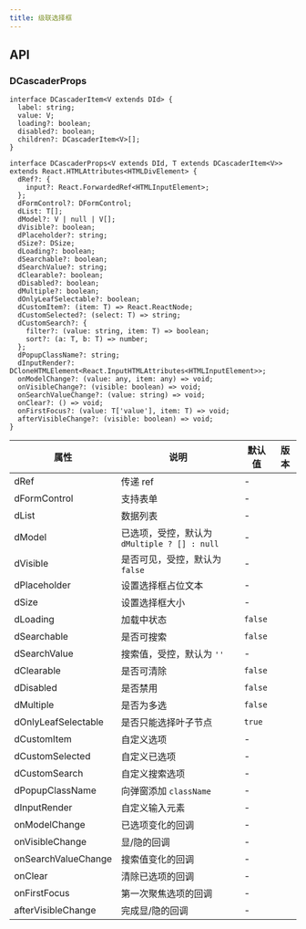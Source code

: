 ```yaml
---
title: 级联选择框
---
```


## API

### DCascaderProps

```tsx
interface DCascaderItem<V extends DId> {
  label: string;
  value: V;
  loading?: boolean;
  disabled?: boolean;
  children?: DCascaderItem<V>[];
}

interface DCascaderProps<V extends DId, T extends DCascaderItem<V>> extends React.HTMLAttributes<HTMLDivElement> {
  dRef?: {
    input?: React.ForwardedRef<HTMLInputElement>;
  };
  dFormControl?: DFormControl;
  dList: T[];
  dModel?: V | null | V[];
  dVisible?: boolean;
  dPlaceholder?: string;
  dSize?: DSize;
  dLoading?: boolean;
  dSearchable?: boolean;
  dSearchValue?: string;
  dClearable?: boolean;
  dDisabled?: boolean;
  dMultiple?: boolean;
  dOnlyLeafSelectable?: boolean;
  dCustomItem?: (item: T) => React.ReactNode;
  dCustomSelected?: (select: T) => string;
  dCustomSearch?: {
    filter?: (value: string, item: T) => boolean;
    sort?: (a: T, b: T) => number;
  };
  dPopupClassName?: string;
  dInputRender?: DCloneHTMLElement<React.InputHTMLAttributes<HTMLInputElement>>;
  onModelChange?: (value: any, item: any) => void;
  onVisibleChange?: (visible: boolean) => void;
  onSearchValueChange?: (value: string) => void;
  onClear?: () => void;
  onFirstFocus?: (value: T['value'], item: T) => void;
  afterVisibleChange?: (visible: boolean) => void;
}
```

<!-- prettier-ignore-start -->
| 属性 | 说明 | 默认值 | 版本 | 
| --- | --- | --- | --- | 
| dRef | 传递 ref | - |  |
| dFormControl | 支持表单 | - |  |
| dList | 数据列表 | - |  |
| dModel | 已选项，受控，默认为 `dMultiple ? [] : null` | - |  |
| dVisible | 是否可见，受控，默认为 `false` | - |  |
| dPlaceholder | 设置选择框占位文本 | - |  |
| dSize | 设置选择框大小 | - |  |
| dLoading | 加载中状态 | `false` |  |
| dSearchable | 是否可搜索 | `false` |  |
| dSearchValue | 搜索值，受控，默认为 `''` | - |  |
| dClearable | 是否可清除 | `false` |  |
| dDisabled | 是否禁用 | `false` |  |
| dMultiple | 是否为多选 | `false` |  |
| dOnlyLeafSelectable | 是否只能选择叶子节点 | `true` |  |
| dCustomItem | 自定义选项 | - |  |
| dCustomSelected | 自定义已选项 | - |  |
| dCustomSearch | 自定义搜索选项 | - |  |
| dPopupClassName | 向弹窗添加 `className` | - |  |
| dInputRender | 自定义输入元素 | - |  |
| onModelChange | 已选项变化的回调 | - |  |
| onVisibleChange | 显/隐的回调 | - |  |
| onSearchValueChange | 搜索值变化的回调 | - |  |
| onClear | 清除已选项的回调 | - |  |
| onFirstFocus | 第一次聚焦选项的回调 | - |  |
| afterVisibleChange | 完成显/隐的回调 | - |  |
<!-- prettier-ignore-end -->
